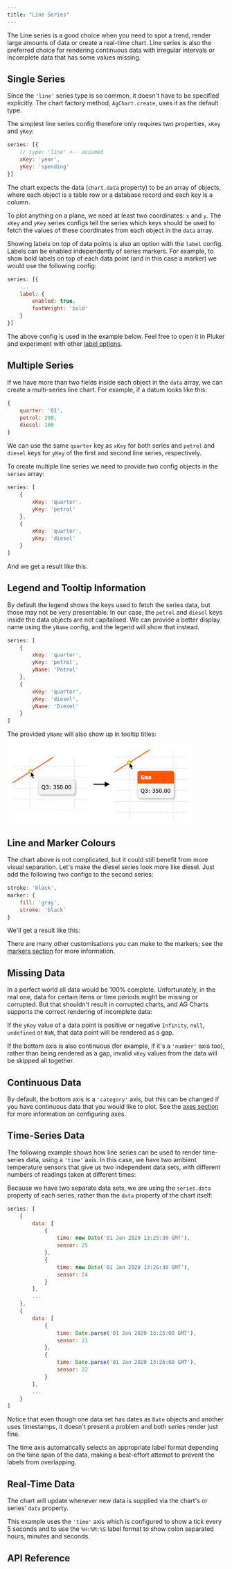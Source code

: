 ```yaml
---
title: "Line Series"
---
```


The Line series is a good choice when you need to spot a trend, render large amounts of data or create a real-time chart. Line series is also the preferred choice for rendering continuous data with irregular intervals or incomplete data that has some values missing.

## Single Series

Since the `'line'` series type is so common, it doesn't have to be specified explicitly. The chart factory method, `AgChart.create`, uses it as the default type.

The simplest line series config therefore only requires two properties, `xKey` and `yKey`:

```js
series: [{
    // type: 'line' <-- assumed
    xKey: 'year',
    yKey: 'spending'
}]
```

<chart-example title='Single Line Series' name='basic-line' type='generated'></chart-example>

The chart expects the data (`chart.data` property) to be an array of objects, where each object is a table row or a database record and each key is a column.

To plot anything on a plane, we need at least two coordinates: `x` and `y`. The `xKey` and `yKey` series configs tell the series which keys should be used to fetch the values of these coordinates from each object in the `data` array.

Showing labels on top of data points is also an option with the `label` config. Labels can be enabled independently of series markers.
For example, to show bold labels on top of each data point (and in this case a marker) we would use the following config:

```js
series: [{
    ...
    label: {
        enabled: true,
        fontWeight: 'bold'
    }
}]
```

The above config is used in the example below. Feel free to open it in Pluker and experiment with other [label options](#reference-line.label).

<chart-example title='Line Series With Labels' name='basic-line-labels' type='generated'></chart-example>

## Multiple Series

If we have more than two fields inside each object in the `data` array, we can create a multi-series line chart. For example, if a datum looks like this:

```js
{
    quarter: 'Q1',
    petrol: 200,
    diesel: 100
}
```

We can use the same `quarter` key as `xKey` for both series and `petrol` and `diesel` keys for `yKey` of the first and second line series, respectively.

To create multiple line series we need to provide two config objects in the `series` array:

```js
series: [
    {
        xKey: 'quarter',
        yKey: 'petrol'
    },
    {
        xKey: 'quarter',
        yKey: 'diesel'
    }
]
```

And we get a result like this:

<chart-example title='Multiple Line Series' name='multi-line' type='generated'></chart-example>

## Legend and Tooltip Information

By default the legend shows the keys used to fetch the series data, but those may not be very presentable. In our case, the `petrol` and `diesel` keys inside the data objects are not capitalised. We can provide a better display name using the `yName` config, and the legend will show that instead.

```js
series: [
    {
        xKey: 'quarter',
        yKey: 'petrol',
        yName: 'Petrol'
    },
    {
        xKey: 'quarter',
        yKey: 'diesel',
        yName: 'Diesel'
    }
]
```

<chart-example title='Legend and Tooltip Information' name='legend-info' type='generated'></chart-example>

The provided `yName` will also show up in tooltip titles:

![Left: tooltip with no title, Right: tooltip with title](resources/tooltip-titles.png)

## Line and Marker Colours

The chart above is not complicated, but it could still benefit from more visual separation. Let's make the diesel series look more like diesel. Just add the following two configs to the second series:

```js
stroke: 'black',
marker: {
    fill: 'gray',
    stroke: 'black'
}
```

We'll get a result like this:

<chart-example title='Line and Marker Colours' name='line-marker-colors' type='generated'></chart-example>

There are many other customisations you can make to the markers; see the [markers section](/charts-markers/) for more information.

## Missing Data

In a perfect world all data would be 100% complete. Unfortunately, in the real one, data for certain items or time periods might be missing or corrupted. But that shouldn't result in corrupted charts, and AG Charts supports the correct rendering of incomplete data:

<chart-example title='Line Series with Incomplete Data' name='gap-line' type='generated'></chart-example>

If the `yKey` value of a data point is positive or negative `Infinity`, `null`, `undefined` or `NaN`, that data point will be rendered as a gap.

If the bottom axis is also continuous (for example, if it's a `'number'` axis too), rather than being rendered as a gap, invalid `xKey` values from the data will be skipped all together.

## Continuous Data

By default, the bottom axis is a `'category'` axis, but this can be changed if you have continuous data that you would like to plot. See the [axes section](/charts-axes/) for more information on configuring axes.

<chart-example title='Continuous Data: Spiral Curve' name='two-number-axes' type='generated' options='{ "exampleHeight": 600 }'></chart-example>

## Time-Series Data

The following example shows how line series can be used to render time-series data, using a `'time'` axis. In this case, we have two ambient temperature sensors that give us two independent data sets, with different numbers of readings taken at different times:

<chart-example title='Time Data: Temperature Sensors' name='time-line' type='generated'></chart-example>

Because we have two separate data sets, we are using the `series.data` property of each series, rather than the `data` property of the chart itself:

```js
series: [
    {
        data: [
            {
                time: new Date('01 Jan 2020 13:25:30 GMT'),
                sensor: 25
            },
            {
                time: new Date('01 Jan 2020 13:26:30 GMT'),
                sensor: 24
            }
        ],
        ...
    },
    {
        data: [
            {
                time: Date.parse('01 Jan 2020 13:25:00 GMT'),
                sensor: 21
            },
            {
                time: Date.parse('01 Jan 2020 13:26:00 GMT'),
                sensor: 22
            }
        ],
        ...
    }
]
```

Notice that even though one data set has dates as `Date` objects and another uses timestamps, it doesn't present a problem and both series render just fine.

The time axis automatically selects an appropriate label format depending on the time span of the data, making a best-effort attempt to prevent the labels from overlapping.

## Real-Time Data

The chart will update whenever new data is supplied via the chart's or series' `data` property.

<chart-example title='Real-Time Chart: Core Voltage' name='real-time' type='mixed'></chart-example>

This example uses the `'time'` axis which is configured to show a tick every 5 seconds and to use the `%H:%M:%S` label format to show colon separated hours, minutes and seconds.

## API Reference

<interface-documentation interfaceName='AgLineSeriesOptions' overridesrc="charts-api/api.json" config='{ "showSnippets": false, "lookupRoot": "charts-api" }'></interface-documentation>